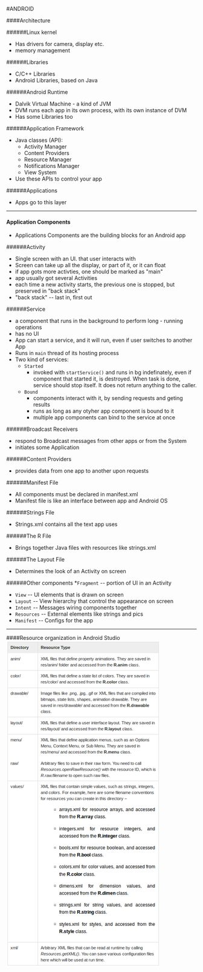 #ANDROID

####Architecture

######Linux kernel
* Has drivers for camera, display etc.
* memory management

######Libraries
* C/C++ Libraries
* Android Libraries, based on Java

######Android Runtime
* Dalvik Virtual Machine - a kind of JVM
* DVM runs each app in its own process, with its own instance of DVM
* Has some Libraries too

######Application Framework
* Java classes (API):
  * Activity Manager
  * Content Providers
  * Resource Manager
  * Notifications Manager
  * View System
* Use these APIs to control your app

######Applications
* Apps go to this layer

----
#### Application Components
* Applications Components are the building blocks for an Android app

######Activity
* Single screen with an UI. that user interacts with
* Screen can take up all the display, or part of it, or it can float
* if app gots more activties, one should be marked as "main"
* app usually got several Activities
* each time a new activity starts, the previous one is stopped, but preserved in "back stack"
* "back stack" -- last in, first out

######Service
* a component that runs in the background to perform long - running operations
* has no UI
* App can start a service, and it will run, even if user switches to another App
* Runs in `main` thread of its hosting process
* Two kind of services:
  * `Started`
    * invoked with `startService()` and runs in bg indefinately, even if component that started it, is destroyed. When task is done, service should stop itself. It does not return anything to the caller.
  * `Bound`
    * components interact with it, by sending requests and geting results
    * runs as long as any otyher app component is bound to it
    * multiple app components can bind to the service at once

######Broadcast Receivers
* respond to Broadcast messages from other apps or from the System
* initiates some Application

######Content Providers
* provides data from one app to another upon requests

######Manifest File
* All components must be declared in manifest.xml
* Manifest file is like an interface between app and Android OS

######Strings File
* Strings.xml contains all the text app uses

######The R File
* Brings together Java files with resources like strings.xml

######The Layout File
* Determines the look of an Activity on screen

######Other components
*`Fragment` -- portion of UI in an Activity
* `View` -- UI elements that is drawn on screen
* `Layout` -- View hierarchy that control the appearance on screen
* `Intent` -- Messages wiring components together
* `Resources` -- External elements like strings and pics
* `Manifest` -- Configs for the app

----
####Resource organization in Android Studio
![pic](https://github.com/Jekabz/someNotes/blob/master/RESOURCES/PICTURES/Screenshot%20from%202016-04-16%2019:19:42.png)
